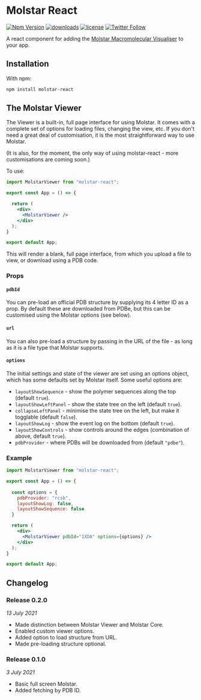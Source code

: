 # Molstar React

[![Npm Version](https://img.shields.io/npm/v/molstar-react.svg)][npm_url]
[![downloads](https://img.shields.io/npm/dt/molstar-react.svg)][npm_url]
[![license](https://img.shields.io/npm/l/molstar-react.svg)][npm_url]
[![Twitter Follow](https://img.shields.io/twitter/follow/samirelanduk)](https://twitter.com/samirelanduk)

[npm_url]: https://www.npmjs.org/package/molstar-react

A react component for adding the [Molstar Macromolecular Visualiser](https://github.com/molstar/molstar) to your app.

## Installation

With npm:

```bash
npm install molstar-react
```

## The Molstar Viewer

The Viewer is a built-in, full page interface for using Molstar. It comes with a complete set of options for loading files, changing the view, etc. If you don't need a great deal of customisation, it is the most straightforward way to use Molstar.

(It is also, for the moment, the only way of using molstar-react - more customisations are coming soon.)

To use:

```jsx
import MolstarViewer from "molstar-react";

export const App = () => {

  return (
    <div>
      <MolstarViewer />
    </div>
  );
}

export default App;
```

This will render a blank, full page interface, from which you upload a file to view, or download using a PDB code.

### Props

#### `pdbId`

You can pre-load an official PDB structure by supplying its 4 letter ID as a prop. By default these are downloaded from PDBe, but this can be customised using the Molstar options (see below).

#### `url`

You can also pre-load a structure by passing in the URL of the file - as long as it is a file type that Molstar supports.

#### `options`

The initial settings and state of the viewer are set using an options object, which has some defaults set by Molstar itself. Some useful options are:

- `layoutShowSequence` - show the polymer sequences along the top (default `true`).
- `layoutShowLeftPanel` - show the state tree on the left (default `true`).
- `collapseLeftPanel` - minimise the state tree on the left, but make it togglable (default `false`).
- `layoutShowLog` - show the event log on the bottom (default `true`).
- `layoutShowControls` - show controls around the edges (combination of above, default `true`).
- `pdbProvider` - where PDBs will be downloaded from (default `"pdbe"`).

### Example

```jsx
import MolstarViewer from "molstar-react";

export const App = () => {
  
  const options = {
    pdbProvider: "rcsb",
    layoutShowLog: false,
    layoutShowSequence: false
  }

  return (
    <div>
      <MolstarViewer pdbId="1XDA" options={options} />
    </div>
  );
}

export default App;
```

## Changelog

### Release 0.2.0

*13 July 2021*

- Made distinction between Molstar Viewer and Molstar Core.
- Enabled custom viewer options.
- Added option to load structure from URL.
- Made pre-loading structure optional.

### Release 0.1.0

*3 July 2021*

- Basic full screen Molstar.
- Added fetching by PDB ID.